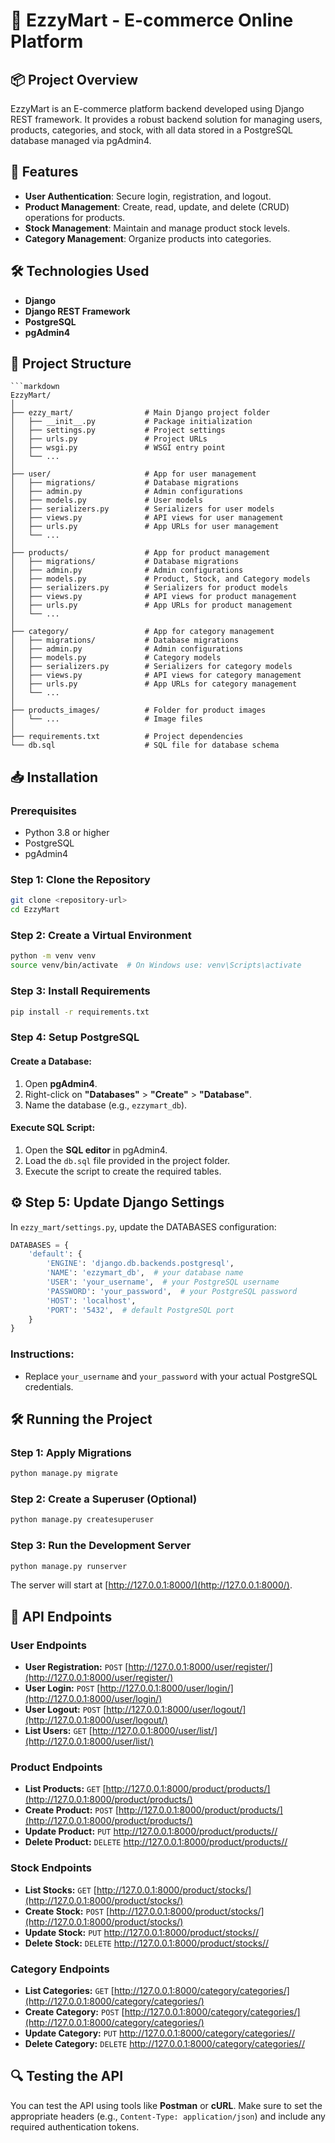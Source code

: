 
# 🛒 EzzyMart - E-commerce Online Platform

## 📦 Project Overview
EzzyMart is an E-commerce platform backend developed using Django REST framework. It provides a robust backend solution for managing users, products, categories, and stock, with all data stored in a PostgreSQL database managed via pgAdmin4.

## 🚀 Features
- **User Authentication**: Secure login, registration, and logout.
- **Product Management**: Create, read, update, and delete (CRUD) operations for products.
- **Stock Management**: Maintain and manage product stock levels.
- **Category Management**: Organize products into categories.

## 🛠️ Technologies Used
- **Django**
- **Django REST Framework**
- **PostgreSQL**
- **pgAdmin4**

## 📁 Project Structure
```
```markdown
EzzyMart/
│
├── ezzy_mart/                # Main Django project folder
│   ├── __init__.py           # Package initialization
│   ├── settings.py           # Project settings
│   ├── urls.py               # Project URLs
│   ├── wsgi.py               # WSGI entry point
│   └── ...
│
├── user/                     # App for user management
│   ├── migrations/           # Database migrations
│   ├── admin.py              # Admin configurations
│   ├── models.py             # User models
│   ├── serializers.py        # Serializers for user models
│   ├── views.py              # API views for user management
│   ├── urls.py               # App URLs for user management
│   └── ...
│
├── products/                 # App for product management
│   ├── migrations/           # Database migrations
│   ├── admin.py              # Admin configurations
│   ├── models.py             # Product, Stock, and Category models
│   ├── serializers.py        # Serializers for product models
│   ├── views.py              # API views for product management
│   ├── urls.py               # App URLs for product management
│   └── ...
│
├── category/                 # App for category management
│   ├── migrations/           # Database migrations
│   ├── admin.py              # Admin configurations
│   ├── models.py             # Category models
│   ├── serializers.py        # Serializers for category models
│   ├── views.py              # API views for category management
│   ├── urls.py               # App URLs for category management
│   └── ...
│
├── products_images/          # Folder for product images
│   └── ...                   # Image files
│
├── requirements.txt          # Project dependencies
└── db.sql                    # SQL file for database schema
```

## 📥 Installation

### Prerequisites
- Python 3.8 or higher
- PostgreSQL
- pgAdmin4

### Step 1: Clone the Repository
```bash
git clone <repository-url>
cd EzzyMart
```

### Step 2: Create a Virtual Environment
```bash
python -m venv venv
source venv/bin/activate  # On Windows use: venv\Scripts\activate
```

### Step 3: Install Requirements
```bash
pip install -r requirements.txt
```

### Step 4: Setup PostgreSQL

#### Create a Database:
1. Open **pgAdmin4**.
2. Right-click on **"Databases"** > **"Create"** > **"Database"**.
3. Name the database (e.g., `ezzymart_db`).

#### Execute SQL Script:
1. Open the **SQL editor** in pgAdmin4.
2. Load the `db.sql` file provided in the project folder.
3. Execute the script to create the required tables.

## ⚙️ Step 5: Update Django Settings
In `ezzy_mart/settings.py`, update the DATABASES configuration:
```python
DATABASES = {
    'default': {
        'ENGINE': 'django.db.backends.postgresql',
        'NAME': 'ezzymart_db',  # your database name
        'USER': 'your_username',  # your PostgreSQL username
        'PASSWORD': 'your_password',  # your PostgreSQL password
        'HOST': 'localhost',
        'PORT': '5432',  # default PostgreSQL port
    }
}
```
### Instructions:
- Replace `your_username` and `your_password` with your actual PostgreSQL credentials.

## 🛠️ Running the Project

### Step 1: Apply Migrations
```bash
python manage.py migrate
```

### Step 2: Create a Superuser (Optional)
```bash
python manage.py createsuperuser
```

### Step 3: Run the Development Server
```bash
python manage.py runserver
```
The server will start at [http://127.0.0.1:8000/](http://127.0.0.1:8000/).

## 📡 API Endpoints

### User Endpoints
- **User Registration:** `POST` [http://127.0.0.1:8000/user/register/](http://127.0.0.1:8000/user/register/)
- **User Login:** `POST` [http://127.0.0.1:8000/user/login/](http://127.0.0.1:8000/user/login/)
- **User Logout:** `POST` [http://127.0.0.1:8000/user/logout/](http://127.0.0.1:8000/user/logout/)
- **List Users:** `GET` [http://127.0.0.1:8000/user/list/](http://127.0.0.1:8000/user/list/)

### Product Endpoints
- **List Products:** `GET` [http://127.0.0.1:8000/product/products/](http://127.0.0.1:8000/product/products/)
- **Create Product:** `POST` [http://127.0.0.1:8000/product/products/](http://127.0.0.1:8000/product/products/)
- **Update Product:** `PUT` [http://127.0.0.1:8000/product/products/<id>/](http://127.0.0.1:8000/product/products/<id>/)
- **Delete Product:** `DELETE` [http://127.0.0.1:8000/product/products/<id>/](http://127.0.0.1:8000/product/products/<id>/)

### Stock Endpoints
- **List Stocks:** `GET` [http://127.0.0.1:8000/product/stocks/](http://127.0.0.1:8000/product/stocks/)
- **Create Stock:** `POST` [http://127.0.0.1:8000/product/stocks/](http://127.0.0.1:8000/product/stocks/)
- **Update Stock:** `PUT` [http://127.0.0.1:8000/product/stocks/<id>/](http://127.0.0.1:8000/product/stocks/<id>/)
- **Delete Stock:** `DELETE` [http://127.0.0.1:8000/product/stocks/<id>/](http://127.0.0.1:8000/product/stocks/<id>/)

### Category Endpoints
- **List Categories:** `GET` [http://127.0.0.1:8000/category/categories/](http://127.0.0.1:8000/category/categories/)
- **Create Category:** `POST` [http://127.0.0.1:8000/category/categories/](http://127.0.0.1:8000/category/categories/)
- **Update Category:** `PUT` [http://127.0.0.1:8000/category/categories/<id>/](http://127.0.0.1:8000/category/categories/<id>/)
- **Delete Category:** `DELETE` [http://127.0.0.1:8000/category/categories/<id>/](http://127.0.0.1:8000/category/categories/<id>/)

## 🔍 Testing the API
You can test the API using tools like **Postman** or **cURL**. Make sure to set the appropriate headers (e.g., `Content-Type: application/json`) and include any required authentication tokens.
